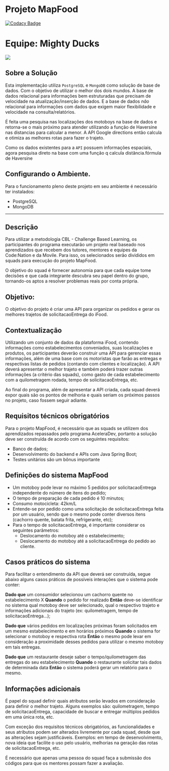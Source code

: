 # Projeto MapFood

[![Codacy Badge](https://api.codacy.com/project/badge/Grade/3534ed9497e345cf9a44c7b81320a996)](https://app.codacy.com/app/aceleradev/aceleradev-mapfood?utm_source=github.com&utm_medium=referral&utm_content=imerljak/aceleradev-mapfood&utm_campaign=Badge_Grade_Dashboard)


# Equipe: Mighty Ducks
![](https://s3951.pcdn.co/wp-content/uploads/2015/09/Ducks1-532x480.gif)


## Sobre a Solução

Esta implementação utiliza `PostgreSQL` e `MongoDB` como solução de base de dados. Com o objetivo de utilizar o melhor dos dois mundos. A base de dados relacional para informações bem estruturadas que precisam de velocidade na atualização/inserção de dados. E a base de dados *não* relacional para informações com dados que exigem maior flexibilidade e velocidade na consulta/relatórios.

É feita uma pesquisa nas localizações dos motoboys na base de dados e retorna-se o mais próximo para atender utilizando a função de Haversine nas distancias para calcular a menor. A API Google directions então calcula e otimiza as melhores rotas para fazer o trajeto.

Como os dados existentes para a `API` possuem informações espaciais, agora pesquisa direto na base com uma função q calcula distância.fórmula de Haversine


## Configurando o Ambiente.

Para o funcionamento pleno deste projeto em seu ambiente é necessário ter instalados:
* PostgreSQL
* MongoDB


---

## Descrição

Para utilizar a metodologia CBL - Challenge Based Learning, os participantes do programa executarão um projeto real baseado nos aprendizados que recebem dos tutores, mentores e equipes da Code:Nation e da Movile. Para isso, os selecionados serão divididos em squads para execução do projeto MapFood.

O objetivo do squad é fornecer autonomia para que cada equipe tome decisões e que cada integrante descubra seu papel dentro do grupo, tornando-os aptos a resolver problemas reais por conta própria.

## Objetivo:

O objetivo do projeto é criar uma API para organizar os pedidos e gerar os melhores trajetos de solicitacaoEntrega do iFood.

## Contextualização

Utilizando um conjunto de dados da plataforma iFood, contendo informações como estabelecimentos conveniados, suas localizações e produtos, os participantes deverão construir uma API para gerenciar essas informações, além de uma base com os motoristas que farão as entregas e respectivas listas de pedidos (contando com clientes e localização). A API deverá apresentar o melhor trajeto e também poderá trazer outras informações (a critério das squads), como gasto de cada estabelecimento com a quilometragem rodada, tempo de solicitacaoEntrega, etc.

Ao final do programa, além de apresentar a API criada, cada squad deverá expor quais são os pontos de melhoria e quais seriam os próximos passos no projeto, caso fossem seguir adiante. 


## Requisitos técnicos obrigatórios

Para o projeto MapFood, é necessário que as squads se utilizem dos aprendizados repassados pelo programa AceleraDev, portanto a solução deve ser construída de acordo com os seguintes requisitos:

- Banco de dados;
- Desenvolvimento do backend e APIs com Java Spring Boot;
- Testes unitários são um bônus importante

## Definições do sistema MapFood

- Um motoboy pode levar no máximo 5 pedidos por solicitacaoEntrega independente do número de itens do pedido;
- O tempo de preparação de cada pedido é 10 minutos;
- Consumo motocicleta: 42km/L
- Entende-se por pedido como uma solicitação de solicitacaoEntrega feita por um usuário, sendo que o mesmo pode conter diversos itens (cachorro quente, batata frita, refrigerante, etc);
- Para o tempo de solicitacaoEntrega, é importante considerar os seguintes parâmetros:
	- Deslocamento do motoboy até o estabelecimento;
	- Deslocamento do motoboy até a solicitacaoEntrega do pedido ao cliente.

## Casos práticos do sistema

Para facilitar o entendimento da API que deverá ser construída, segue abaixo alguns casos práticos de possíveis interações que o sistema pode conter:

**Dado que** um consumidor selecionou um cachorro quente no estabelecimento X
**Quando** o pedido for realizado
**Então** deve-se identificar no sistema qual motoboy deve ser selecionado, qual o respectivo trajeto e informações adicionais do trajeto (ex: quilometragem, tempo de solicitacaoEntrega…);

**Dado que** vários pedidos em localizações próximas foram solicitados em um mesmo estabelecimento e em horários próximos
**Quando** o sistema for selecionar o motoboy e respectiva rota
**Então** o mesmo pode levar em consideração a proximidade desses pedidos para utilizar o mesmo motoboy em tais entregas.

**Dado que** um restaurante deseje saber o tempo/quilometragem das entregas do seu estabelecimento
**Quando** o restaurante solicitar tais dados de determinada data
**Então** o sistema poderá gerar um relatório para o mesmo.

## Informações adicionais

É papel do squad definir quais atributos serão levados em consideração para definir o melhor trajeto. Alguns exemplos são: quilometragem, tempo de solicitacaoEntrega, capacidade de buscar e entregar múltiplos pedidos em uma única rota, etc.

Com exceção dos requisitos técnicos obrigatórios, as funcionalidades e seus atributos podem ser alterados livremente por cada squad, desde que as alterações sejam justificáveis. Exemplos: em tempo de desenvolvimento, nova ideia que facilite o uso pelo usuário, melhorias na geração das rotas de solicitacaoEntrega, etc.

É necessário que apenas uma pessoa do squad faça a submissão dos códigos para que os mentores possam fazer a avaliação.
